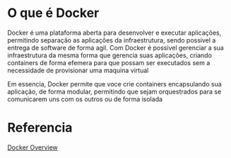 # O que é Docker
Docker é uma plataforma aberta para desenvolver e executar aplicações, permitindo separação as aplicações da infraestrutura, sendo possivel a entrega de software de forma agil. Com Docker é possivel gerenciar a sua infraestrutura da mesma forma que gerencia suas aplicações, criando containers de forma efemera para que possam ser executados sem a necessidade de provisionar uma maquina virtual 

Em essencia, Docker permite que voce crie containers encapsulando sua aplicação, de forma modular, permitindo que sejam orquestrados para se comunicarem uns com os outros ou de forma isolada

# Referencia
[Docker Overview](https://docs.docker.com/get-started/overview/)
